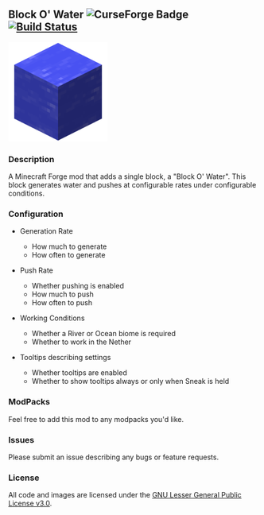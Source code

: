 Block O' Water ![CurseForge Badge][curseforgebadge] [![Build Status][travisbadge]][travislink]
---------------------------------------------------------------------------

<img src="src/main/resources/assets/blockowater/logo.png" alt="Block O' Water" width="200"/>

### Description
A Minecraft Forge mod that adds a single block, a "Block O' Water".
This block generates water and pushes at configurable rates
under configurable conditions.

### Configuration

-   Generation Rate
    - How much to generate
    - How often to generate

-   Push Rate
    - Whether pushing is enabled
    - How much to push
    - How often to push

-   Working Conditions
    - Whether a River or Ocean biome is required
    - Whether to work in the Nether

-   Tooltips describing settings
    - Whether tooltips are enabled
    - Whether to show tooltips always or only when Sneak is held

### ModPacks
Feel free to add this mod to any modpacks you'd like.

### Issues
Please submit an issue describing any bugs or feature requests.

### License
All code and images are licensed under the [GNU Lesser General Public License v3.0](LICENSE.txt).

[curseforgebadge]: https://cf.way2muchnoise.eu/title/333885.svg "Download Block O' Water"
[travisbadge]: https://travis-ci.org/jsorrell/BlockOWater.svg?branch=1.12 "Build Status"
[travislink]: https://travis-ci.org/jsorrell/BlockOWater
